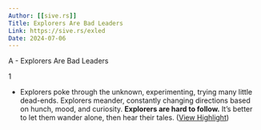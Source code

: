 ```yaml
---
Author: [[sive.rs]]
Title: Explorers Are Bad Leaders
Link: https://sive.rs/exled
Date: 2024-07-06
---
```

A - Explorers Are Bad Leaders

1
- Explorers poke through the unknown, experimenting, trying many little dead-ends.
  Explorers meander, constantly changing directions based on hunch, mood, and curiosity.
  **Explorers are hard to follow.** It’s better to let them wander alone, then hear their tales. ([View Highlight](https://read.readwise.io/read/01gs0byrj3tfpdgbta316859t3))
